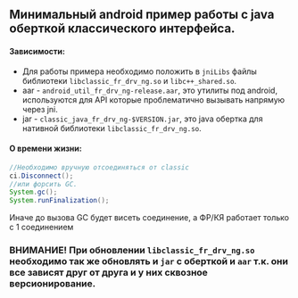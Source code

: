 ## Минимальный android пример работы с java оберткой классического интерфейса.

#### Зависимости:
* Для работы примера необходимо положить в `jniLibs` файлы библиотеки `libclassic_fr_drv_ng.so` и `libc++_shared.so`.
* aar - `android_util_fr_drv_ng-release.aar`, это утилиты под android, используются для API которые проблематично вызывать напрямую через jni.
* jar - `classic_java_fr_drv_ng-$VERSION.jar`, это java обертка для нативной библиотеки `libclassic_fr_drv_ng.so`.

#### О времени жизни:
```java
//Необходимо вручную отсоединяться от classic
ci.Disconnect();
//или форсить GC.
System.gc();
System.runFinalization();
```
Иначе до вызова GC будет висеть соединение, а ФР/КЯ работает только с 1 соединением

### ВНИМАНИЕ!  При обновлении `libclassic_fr_drv_ng.so` необходимо так же обновлять и `jar` с оберткой и `aar` т.к. они все зависят друг от друга и у них сквозное версионирование.
